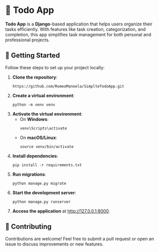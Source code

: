 <h1>📝 Todo App</h1>

<p><strong>Todo App</strong> is a <strong>Django</strong>-based application that helps users organize their tasks efficiently. With features like task creation, categorization, and completion, this app simplifies task management for both personal and professional projects.</p>

<h2>🚀 Getting Started</h2>
<p>Follow these steps to set up your project locally:</p>
<ol>
    <li><strong>Clone the repository</strong>:
        <pre><code>https://github.com/RomeoManoela/SimplteTodoApp.git</code></pre>
    </li>
    <li><strong>Create a virtual environment</strong>:
        <pre><code>python -m venv venv</code></pre>
    </li>
    <li><strong>Activate the virtual environment</strong>:
        <ul>
            <li>On <strong>Windows</strong>:
                <pre><code>venv\Scripts\activate</code></pre>
            </li>
            <li>On <strong>macOS/Linux</strong>:
                <pre><code>source venv/bin/activate</code></pre>
            </li>
        </ul>
    </li>
    <li><strong>Install dependencies</strong>:
        <pre><code>pip install -r requirements.txt</code></pre>
    </li>
    <li><strong>Run migrations</strong>:
        <pre><code>python manage.py migrate</code></pre>
    </li>
    <li><strong>Start the development server</strong>:
        <pre><code>python manage.py runserver</code></pre>
    </li>
    <li><strong>Access the application</strong> at <a href="http://127.0.0.1:8000">http://127.0.0.1:8000</a>.</li>
</ol>

<h2>🤝 Contributing</h2>
<p>Contributions are welcome! Feel free to submit a pull request or open an issue to discuss improvements or new features.</p>
